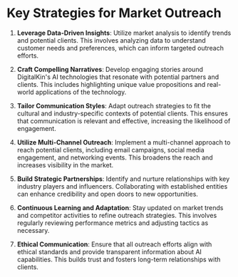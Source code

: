 # Key Strategies for Market Outreach

1. **Leverage Data-Driven Insights**: Utilize market analysis to identify trends and potential clients. This involves analyzing data to understand customer needs and preferences, which can inform targeted outreach efforts.

2. **Craft Compelling Narratives**: Develop engaging stories around DigitalKin's AI technologies that resonate with potential partners and clients. This includes highlighting unique value propositions and real-world applications of the technology.

3. **Tailor Communication Styles**: Adapt outreach strategies to fit the cultural and industry-specific contexts of potential clients. This ensures that communication is relevant and effective, increasing the likelihood of engagement.

4. **Utilize Multi-Channel Outreach**: Implement a multi-channel approach to reach potential clients, including email campaigns, social media engagement, and networking events. This broadens the reach and increases visibility in the market.

5. **Build Strategic Partnerships**: Identify and nurture relationships with key industry players and influencers. Collaborating with established entities can enhance credibility and open doors to new opportunities.

6. **Continuous Learning and Adaptation**: Stay updated on market trends and competitor activities to refine outreach strategies. This involves regularly reviewing performance metrics and adjusting tactics as necessary.

7. **Ethical Communication**: Ensure that all outreach efforts align with ethical standards and provide transparent information about AI capabilities. This builds trust and fosters long-term relationships with clients.

